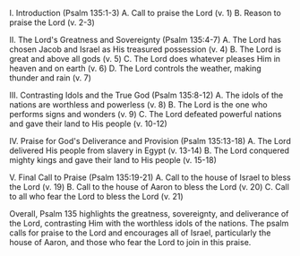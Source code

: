 I. Introduction (Psalm 135:1-3)
   A. Call to praise the Lord (v. 1)
   B. Reason to praise the Lord (v. 2-3)

II. The Lord's Greatness and Sovereignty (Psalm 135:4-7)
   A. The Lord has chosen Jacob and Israel as His treasured possession (v. 4)
   B. The Lord is great and above all gods (v. 5)
   C. The Lord does whatever pleases Him in heaven and on earth (v. 6)
   D. The Lord controls the weather, making thunder and rain (v. 7)

III. Contrasting Idols and the True God (Psalm 135:8-12)
   A. The idols of the nations are worthless and powerless (v. 8)
   B. The Lord is the one who performs signs and wonders (v. 9)
   C. The Lord defeated powerful nations and gave their land to His people (v. 10-12)

IV. Praise for God's Deliverance and Provision (Psalm 135:13-18)
   A. The Lord delivered His people from slavery in Egypt (v. 13-14)
   B. The Lord conquered mighty kings and gave their land to His people (v. 15-18)

V. Final Call to Praise (Psalm 135:19-21)
   A. Call to the house of Israel to bless the Lord (v. 19)
   B. Call to the house of Aaron to bless the Lord (v. 20)
   C. Call to all who fear the Lord to bless the Lord (v. 21)

Overall, Psalm 135 highlights the greatness, sovereignty, and deliverance of the Lord, contrasting Him with the worthless idols of the nations. The psalm calls for praise to the Lord and encourages all of Israel, particularly the house of Aaron, and those who fear the Lord to join in this praise.